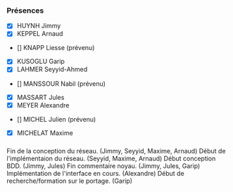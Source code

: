 ### Présences
- [x] HUYNH Jimmy
- [x] KEPPEL Arnaud
- [] KNAPP Liesse (prévenu)
- [x] KUSOGLU Garip
- [x] LAHMER Seyyid-Ahmed
- [] MANSSOUR Nabil (prévenu)
- [x] MASSART Jules
- [x] MEYER Alexandre
- [] MICHEL Julien (prévenu)
- [x] MICHELAT Maxime


###

Fin de la conception du réseau. (Jimmy, Seyyid, Maxime, Arnaud)
Début de l'implémentaion du réseau. (Seyyid, Maxime, Arnaud)
Début conception BDD. (Jimmy, Jules)
Fin commentaire noyau. (Jimmy, Jules, Garip)
Implémentation de l'interface en cours. (Alexandre)
Début de recherche/formation sur le portage. (Garip)